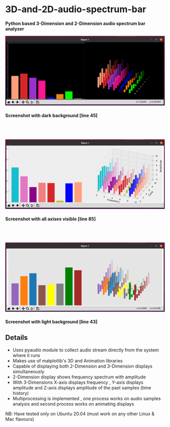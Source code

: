# 3D-and-2D-audio-spectrum-bar

__Python based 3-Dimension and 2-Dimension audio spectrum bar analyzer__


<p align="left">
  <img src="Images/dark_1.png">
</p>

#### Screenshot with dark background [line 45]

<br>
<br>

<p align="center">
  <img src="Images/with_axis_on.png">
</p>

#### Screenshot with all axises visible [line 85]

<br>
<br>

<p align="center">
  <img src="Images/light_1.png">
</p>

#### Screenshot with light background [line 43]


## Details

 * Uses pyaudio module to collect audio stream directly from the system where it runs 
 * Makes use of  matplotlib's 3D and Animation libraries
 * Capable of displaying both 2-Dimension and 3-Dimension displays simultaneously
 * 2-Dimension display shows frequency spectrum with amplitude 
 * With 3-Dimensions X-axis displays frequency , Y-axis displays amplitude and Z-axis displays amplitude of the past  samples (time history)
 * Multiprocessing is implemented , one process  works on audio samples analysis and second process works on animating displays
 
 NB: Have tested only on Ubuntu 20.04 (must work on any other Linux & Mac flavours)
